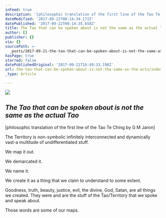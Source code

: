 ```yaml
---
inFeed: true
description: '[philosophic translation of the first line of the Tao Te Ching by G M Jaron]'
dateModified: '2017-09-22T00:14:34.172Z'
datePublished: '2017-09-22T00:14:35.658Z'
title: The Tao that can be spoken about is not the same as the actual Tao
author: []
publisher: {}
via: {}
sourcePath: >-
  _posts/2017-09-21-the-tao-that-can-be-spoken-about-is-not-the-same-as-the-actu.md
hasPage: true
starred: false
datePublishedOriginal: '2017-09-21T16:49:33.198Z'
url: the-tao-that-can-be-spoken-about-is-not-the-same-as-the-actu/index.html
_type: Article

---
```

![](https://the-grid-user-content.s3-us-west-2.amazonaws.com/6305916f-27a6-42e0-9dd3-db22d6812c7d.jpg)

## _The Tao that can be spoken about is not the same as the actual Tao_

\[philosophic translation of the first line of the Tao Te Ching by G M Jaron\]

The Territory is non-symbolic infinitely interconnected and dynamically vast-a multitude of undifferentiated stuff.

We map it out.

We demarcated it.

We name it.

We create it as a thing that we claim to understand to some extent.

Goodness, truth, beauty, justice, evil, the divine, God, Satan, are all things we created. They were and are the stuff of the Tao/Territory that we spoke and speak about. 

Those words are some of our maps.